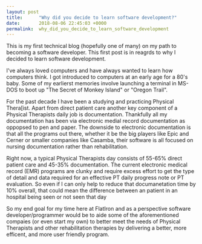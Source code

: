 ```yaml
---
layout: post
title:      "Why did you decide to learn software development?"
date:       2018-08-06 22:45:03 +0000
permalink:  why_did_you_decide_to_learn_software_development
---
```



This is my first technical blog (hopefully one of many) on my path to becoming a software developer. This first post is in reagrds to why I decided to learn software development. 

I've always loved computers and have always wanted to learn how computers think. I got introduced to computers at an early age for a 80's baby.  Some of my earlierst memories involve launching a terminal in MS-DOS to boot up "The Secret of Monkey Island" or "Oregon Trail". 

For the past decade I have been a studying and practicing Physical Thera[ist. Apart from direct patient care another key component of a Physical Therapists daily job is documentation. Thankfully all my documentation has been via electronic medial record documentation as oppopsed to pen and paper. The downside to electronic documentation is that all the programs out there, whether it be the big players like Epic and Cerner or smaller companies like Casamba, their software is all focused on nursing documentation rather than rehabilitation. 

Right now, a typical Physical Therapists day consists of 55-65% direct patient care and 45-35% documentation. The current electronic medical record (EMR) programs are clunky and require excess effort to get the type of detail and data required for an effective PT daily progress note or PT evaluation. So even if I can only help to reduce that documanetation time by 10% overall, that could mean the difference between an patient in an hospital being seen or not seen that day 

So my end goal for my time here at FlatIron and as a perspective software developer/programmer would be to aide some of the aforementioned compaies (or even start my own) to better meet the needs of  Physical Therapists and other rehabilitation therapies by delivering a better, more efficent, and more user friendly program. 


